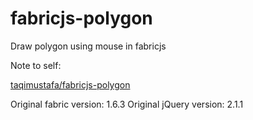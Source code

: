 # fabricjs-polygon
Draw polygon using mouse in fabricjs

Note to self:

[taqimustafa/fabricjs-polygon](https://github.com/taqimustafa/fabricjs-polygon)

Original fabric version: 1.6.3
Original jQuery version: 2.1.1
<!-- https://stackoverflow.com/questions/38871753/uncaught-typeerror-a-indexof-is-not-a-function-error-when-opening-new-foundat -->
